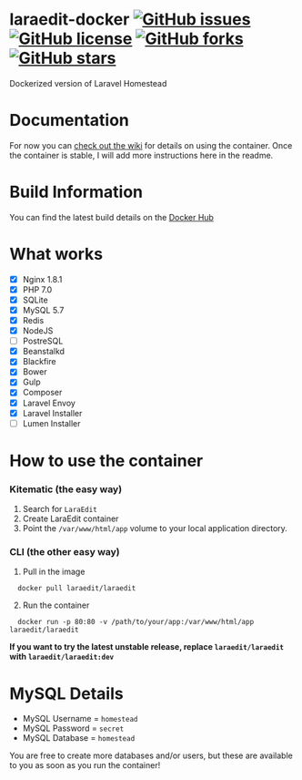 # laraedit-docker [![GitHub issues](https://img.shields.io/github/issues/laraedit/laraedit-docker.svg)](https://github.com/laraedit/laraedit-docker/issues) [![GitHub license](https://img.shields.io/badge/license-MIT-blue.svg)](https://raw.githubusercontent.com/laraedit/laraedit-docker/master/LICENSE) [![GitHub forks](https://img.shields.io/github/forks/laraedit/laraedit-docker.svg)](https://github.com/laraedit/laraedit-docker/network) [![GitHub stars](https://img.shields.io/github/stars/laraedit/laraedit-docker.svg)](https://github.com/laraedit/laraedit-docker/stargazers)
Dockerized version of Laravel Homestead

# Documentation
For now you can [check out the wiki](https://github.com/laraedit/laraedit-docker/wiki) for details on using the container. Once the container is stable, I will add more instructions here in the readme.

# Build Information
You can find the latest build details on the [Docker Hub](https://hub.docker.com/r/laraedit/laraedit/)

# What works
- [x] Nginx 1.8.1
- [x] PHP 7.0
- [x] SQLite
- [x] MySQL 5.7
- [x] Redis
- [x] NodeJS
- [ ] PostreSQL
- [x] Beanstalkd
- [x] Blackfire
- [x] Bower
- [x] Gulp
- [x] Composer
- [x] Laravel Envoy
- [x] Laravel Installer
- [ ] Lumen Installer

# How to use the container
### Kitematic (the easy way)
  1. Search for `LaraEdit`
  2. Create LaraEdit container
  3. Point the `/var/www/html/app` volume to your local application directory.

### CLI (the other easy way)
  1. Pull in the image
  ```
    docker pull laraedit/laraedit
  ```  
  2. Run the container
  ```
    docker run -p 80:80 -v /path/to/your/app:/var/www/html/app laraedit/laraedit
  ```
  
**If you want to try the latest unstable release, replace `laraedit/laraedit` with `laraedit/laraedit:dev`**

# MySQL Details

- MySQL Username = `homestead`
- MySQL Password = `secret`
- MySQL Database = `homestead`

You are free to create more databases and/or users, but these are available to you as soon as you run the container!
